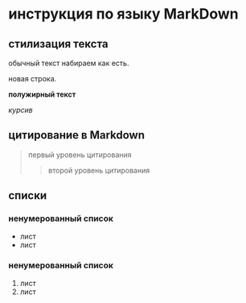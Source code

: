 # инструкция по языку MarkDown

## стилизация текста

обычный текст набираем как есть.

новая строка.

**полужирный текст**

*курсив*

## цитирование в Markdown
>первый уровень цитирования
>>второй уровень цитирования

## списки
### ненумерованный список
* лист
* лист

### ненумерованный список
1. лист
2. лист
